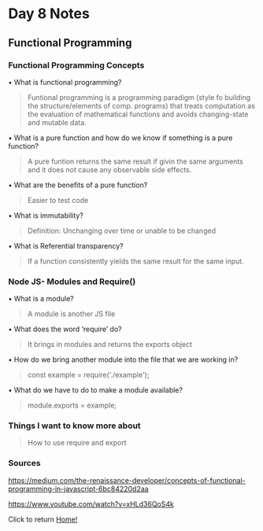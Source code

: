 # Day 8 Notes

## Functional Programming

### Functional Programming Concepts

• What is functional programming?

  > Funtional programming is a programming paradigm (style fo building the structure/elements of comp. programs) that treats computation as the evaluation of mathematical functions and avoids changing-state and mutable data.

• What is a pure function and how do we know if something is a pure function?

  > A pure funtion returns the same result if givin the same arguments and it does not cause any observable side effects.

• What are the benefits of a pure function?

  > Easier to test code

• What is immutability?

  > Definition: Unchanging over time or unable to be changed

• What is Referential transparency?

  > If a function consistently yields the same result for the same input.

### Node JS- Modules and Require()

• What is a module?

  > A module is another JS file

• What does the word ‘require’ do?

  > It brings in modules and returns the exports object

• How do we bring another module into the file that we are working in?

  > const example = require('./example');

• What do we have to do to make a module available?

  > module.exports = example;

### Things I want to know more about

> How to use require and export

### Sources

https://medium.com/the-renaissance-developer/concepts-of-functional-programming-in-javascript-6bc84220d2aa

https://www.youtube.com/watch?v=xHLd36QoS4k

Click to return [Home!](../README.md)
